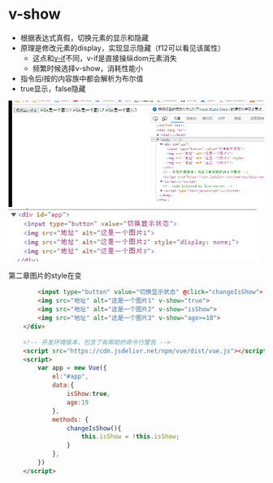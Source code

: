# v-show

* 根据表达式真假，切换元素的显示和隐藏
* 原理是修改元素的display，实现显示隐藏（f12可以看见该属性）
  * 这点和[v-if](v-if.md)不同，v-if是直接操纵dom元素消失
  * 频繁时候选择v-show，消耗性能小
* 指令后i按的内容族中都会解析为布尔值
* true显示，false隐藏

![](2022-08-15-14-57-49.png)
![](2022-08-15-14-57-30.png)

第二章图片的style在变


```html    <div id="app">
        <input type="button" value="切换显示状态" @click="changeIsShow">
        <img src="地址" alt="这是一个图片1" v-show="true">
        <img src="地址" alt="这是一个图片2" v-show="isShow">
        <img src="地址" alt="这是一个图片3" v-show="age>=18">
    </div>
```

```html
    <!-- 开发环境版本，包含了有帮助的命令行警告 -->
    <script src="https://cdn.jsdelivr.net/npm/vue/dist/vue.js"></script>
    <script>
        var app = new Vue({
            el:"#app",
            data:{
                isShow:true,
                age:19
            },
            methods: {
                changeIsShow(){
                    this.isShow = !this.isShow;
                }
            },
        })
    </script>
```